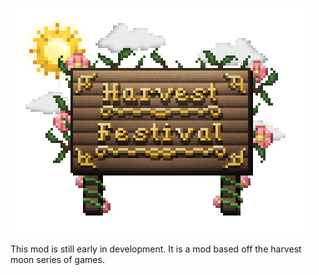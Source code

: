 ![](src/main/resources/assets/harvestfestival/logo.png)

This mod is still early in development. It is a mod based off the harvest moon series of games. 
